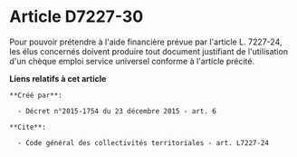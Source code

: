 # Article D7227-30

Pour pouvoir prétendre à l'aide financière prévue par l'article L. 7227-24, les élus concernés doivent produire tout document
justifiant de l'utilisation d'un chèque emploi service universel conforme à l'article précité.

**Liens relatifs à cet article**

	**Créé par**:

	  - Décret n°2015-1754 du 23 décembre 2015 - art. 6

	**Cite**:

	  - Code général des collectivités territoriales - art. L7227-24
